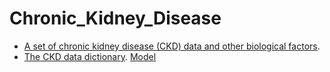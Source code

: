 # Chronic_Kidney_Disease
- [A set of chronic kidney disease (CKD) data and other biological factors](chronic_kidney_disease_full.csv).
- [The CKD data dictionary](chronic_kidney_disease_header.txt).
[Model](https://github.com/CraigGambino/Chronic_Kidney_Disease/blob/master/chronic_kidney_disease.ipynb)
